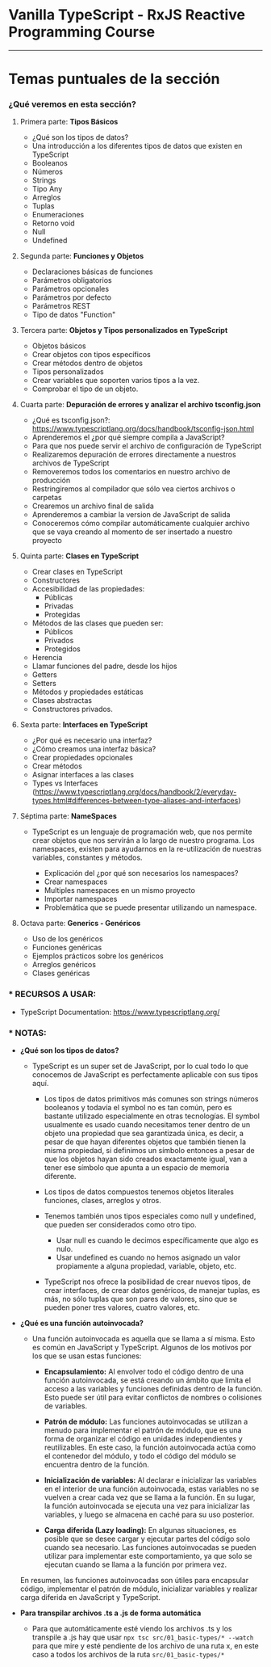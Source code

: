 # Vanilla TypeScript - RxJS Reactive Programming Course

---

# Temas puntuales de la sección

### ¿Qué veremos en esta sección?

1. Primera parte: **Tipos Básicos**

   - ¿Qué son los tipos de datos?
   - Una introducción a los diferentes tipos de datos que existen en TypeScript
   - Booleanos
   - Números
   - Strings
   - Tipo Any
   - Arreglos
   - Tuplas
   - Enumeraciones
   - Retorno void
   - Null
   - Undefined

2. Segunda parte: **Funciones y Objetos**

   - Declaraciones básicas de funciones
   - Parámetros obligatorios
   - Parámetros opcionales
   - Parámetros por defecto
   - Parámetros REST
   - Tipo de datos "Function"

3. Tercera parte: **Objetos y Tipos personalizados en TypeScript**

   - Objetos básicos
   - Crear objetos con tipos específicos
   - Crear métodos dentro de objetos
   - Tipos personalizados
   - Crear variables que soporten varios tipos a la vez.
   - Comprobar el tipo de un objeto.

4. Cuarta parte: **Depuración de errores y analizar el archivo tsconfig.json**

   - ¿Qué es tsconfig.json?: https://www.typescriptlang.org/docs/handbook/tsconfig-json.html
   - Aprenderemos el ¿por qué siempre compila a JavaScript?
   - Para que nos puede servir el archivo de configuración de TypeScript
   - Realizaremos depuración de errores directamente a nuestros archivos de TypeScript
   - Removeremos todos los comentarios en nuestro archivo de producción
   - Restringiremos al compilador que sólo vea ciertos archivos o carpetas
   - Crearemos un archivo final de salida
   - Aprenderemos a cambiar la version de JavaScript de salida
   - Conoceremos cómo compilar automáticamente cualquier archivo que se vaya creando al momento de ser insertado a nuestro proyecto

5. Quinta parte: **Clases en TypeScript**

   - Crear clases en TypeScript
   - Constructores
   - Accesibilidad de las propiedades:
     - Públicas
     - Privadas
     - Protegidas
   - Métodos de las clases que pueden ser:
     - Públicos
     - Privados
     - Protegidos
   - Herencia
   - Llamar funciones del padre, desde los hijos
   - Getters
   - Setters
   - Métodos y propiedades estáticas
   - Clases abstractas
   - Constructores privados.

6. Sexta parte: **Interfaces en TypeScript**

   - ¿Por qué es necesario una interfaz?
   - ¿Cómo creamos una interfaz básica?
   - Crear propiedades opcionales
   - Crear métodos
   - Asignar interfaces a las clases
   - Types vs Interfaces (https://www.typescriptlang.org/docs/handbook/2/everyday-types.html#differences-between-type-aliases-and-interfaces)

7. Séptima parte: **NameSpaces**

   - TypeScript es un lenguaje de programación web, que nos permite crear objetos que nos servirán a lo largo de nuestro programa. Los namespaces, existen para ayudarnos en la re-utilización de nuestras variables, constantes y métodos.

     - Explicación del ¿por qué son necesarios los namespaces?
     - Crear namespaces
     - Multiples namespaces en un mismo proyecto
     - Importar namespaces
     - Problemática que se puede presentar utilizando un namespace.

8. Octava parte: **Generics - Genéricos**

   - Uso de los genéricos
   - Funciones genéricas
   - Ejemplos prácticos sobre los genéricos
   - Arreglos genéricos
   - Clases genéricas

### \* RECURSOS A USAR:

- TypeScript Documentation: https://www.typescriptlang.org/

### \* NOTAS:

- **¿Qué son los tipos de datos?**

  - TypeScript es un super set de JavaScript, por lo cual todo lo que conocemos de JavaScript es perfectamente aplicable con sus tipos aquí.

    - Los tipos de datos primitivos más comunes son strings números booleanos y todavía el symbol no es tan común, pero es bastante utilizado especialmente en otras tecnologías. El symbol usualmente es usado cuando necesitamos tener dentro de un objeto una propiedad que sea garantizada única, es decir, a pesar de que hayan diferentes objetos que también tienen la misma propiedad, si definimos un símbolo entonces a pesar de que los objetos hayan sido creados exactamente igual, van a tener ese símbolo que apunta a un espacio de memoria diferente.

    - Los tipos de datos compuestos tenemos objetos literales funciones, clases, arreglos y otros.

    - Tenemos también unos tipos especiales como null y undefined, que pueden ser considerados como otro tipo.

      - Usar null es cuando le decimos específicamente que algo es nulo.
      - Usar undefined es cuando no hemos asignado un valor propiamente a alguna propiedad, variable, objeto, etc.

    - TypeScript nos ofrece la posibilidad de crear nuevos tipos, de crear interfaces, de crear datos genéricos, de manejar tuplas, es más, no sólo tuplas que son pares de valores, sino que se pueden poner tres valores, cuatro valores, etc.

- **¿Qué es una función autoinvocada?**

  - Una función autoinvocada es aquella que se llama a sí misma. Esto es común en JavaScript y TypeScript. Algunos de los motivos por los que se usan estas funciones:

    - **Encapsulamiento:** Al envolver todo el código dentro de una función autoinvocada, se está creando un ámbito que limita el acceso a las variables y funciones definidas dentro de la función. Esto puede ser útil para evitar conflictos de nombres o colisiones de variables.

    - **Patrón de módulo:** Las funciones autoinvocadas se utilizan a menudo para implementar el patrón de módulo, que es una forma de organizar el código en unidades independientes y reutilizables. En este caso, la función autoinvocada actúa como el contenedor del módulo, y todo el código del módulo se encuentra dentro de la función.

    - **Inicialización de variables:** Al declarar e inicializar las variables en el interior de una función autoinvocada, estas variables no se vuelven a crear cada vez que se llama a la función. En su lugar, la función autoinvocada se ejecuta una vez para inicializar las variables, y luego se almacena en caché para su uso posterior.

    - **Carga diferida (Lazy loading):** En algunas situaciones, es posible que se desee cargar y ejecutar partes del código solo cuando sea necesario. Las funciones autoinvocadas se pueden utilizar para implementar este comportamiento, ya que solo se ejecutan cuando se llama a la función por primera vez.

  En resumen, las funciones autoinvocadas son útiles para encapsular código, implementar el patrón de módulo, inicializar variables y realizar carga diferida en JavaScript y TypeScript.

- **Para transpilar archivos .ts a .js de forma automática**

  - Para que automáticamente esté viendo los archivos .ts y los transpile a .js hay que usar `npx tsc src/01_basic-types/* --watch` para que mire y esté pendiente de los archivo de una ruta x, en este caso a todos los archivos de la ruta `src/01_basic-types/*`
